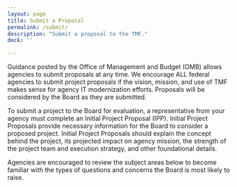 ```yaml
---
layout: page
title: Submit a Proposal
permalink: /submit/
description: "Submit a proposal to the TMF."
deck: ''

---
```


Guidance posted by the Office of Management and Budget (OMB) allows agencies to submit proposals at any time. We encourage ALL federal agencies to submit project proposals if the vision, mission, and use of TMF makes sense for agency IT modernization efforts. Proposals will be considered by the Board as they are submitted.

To submit a project to the Board for evaluation, a representative from your agency must complete an Initial Project Proposal (IPP). Initial Project Proposals provide necessary information for the Board to consider a proposed project. Initial Project Proposals should explain the concept behind the project, its projected impact on agency mission, the strength of the project team and execution strategy, and other foundational details.

Agencies are encouraged to review the subject areas below to become familiar with the types of questions and concerns the Board is most likely to raise.
